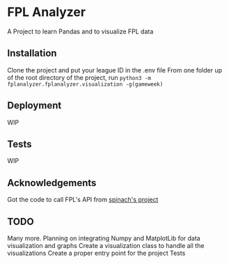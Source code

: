 # FPL Analyzer
A Project to learn Pandas and to visualize FPL data
## Installation
Clone the project and put your league ID in the .env file
From one folder up of the root directory of the project, run 
`python3 -m fplanalyzer.fplanalyzer.visualization -g(gameweek)`

## Deployment
WIP

## Tests
WIP

## Acknowledgements
Got the code to call FPL's API from [spinach's project](https://github.com/spinach/FantasyPremierLeague-Api.py) 

## TODO
Many more.
Planning on integrating Numpy and MatplotLib for data visualization and graphs
Create a visualization class to handle all the visualizations
Create a proper entry point for the project
Tests 